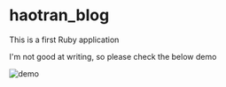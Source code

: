 # haotran_blog
This is a first Ruby application

I'm not good at writing, so please check the below demo

![demo](/http://postimg.org/image/mqdgbbgi3/)
